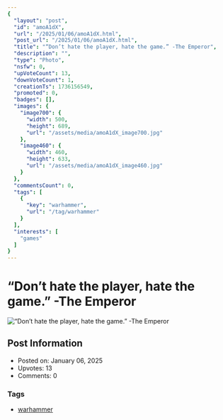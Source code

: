 ```yaml
---
{
  "layout": "post",
  "id": "amoA1dX",
  "url": "/2025/01/06/amoA1dX.html",
  "post_url": "/2025/01/06/amoA1dX.html",
  "title": "“Don’t hate the player, hate the game.” -The Emperor",
  "description": "",
  "type": "Photo",
  "nsfw": 0,
  "upVoteCount": 13,
  "downVoteCount": 1,
  "creationTs": 1736156549,
  "promoted": 0,
  "badges": [],
  "images": {
    "image700": {
      "width": 500,
      "height": 689,
      "url": "/assets/media/amoA1dX_image700.jpg"
    },
    "image460": {
      "width": 460,
      "height": 633,
      "url": "/assets/media/amoA1dX_image460.jpg"
    }
  },
  "commentsCount": 0,
  "tags": [
    {
      "key": "warhammer",
      "url": "/tag/warhammer"
    }
  ],
  "interests": [
    "games"
  ]
}
---
```


# “Don’t hate the player, hate the game.” -The Emperor

![“Don’t hate the player, hate the game.” -The Emperor](/assets/media/amoA1dX_image700.jpg)

## Post Information

- Posted on: January 06, 2025
- Upvotes: 13
- Comments: 0

### Tags

- [warhammer](/tag/warhammer)
